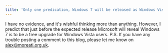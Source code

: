 ```yaml
---
title: 'Only one predication, Windows 7 will be released as Windows Vista SP 2.5'
---
```


I have no evidence, and it's wishful thinking more than anything.
However, I predict that just before the expected release Microsoft will
reveal Windows 7 is to be a free upgrade for Windows Vista users. P.S.
If you have any trouble posting a comment to this blog, please let me
know on [alex@moreati.org.uk](mailto:alex@moreati.org.uk).
